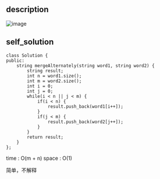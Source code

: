 ## description
![image](https://github.com/ethan686/leetcode/assets/73508499/3e61ce0d-86c9-4d93-b78f-f8a3617e90b8)
## self_solution
```
class Solution {
public:
    string mergeAlternately(string word1, string word2) {
        string result;
        int n = word1.size();
        int m = word2.size();
        int i = 0;
        int j = 0;
        while(i < n || j < m) {
            if(i < n) {
                result.push_back(word1[i++]);
            }
            if(j < m) {
                result.push_back(word2[j++]);
            }
        }
        return result;
    }
};
```
time : O(m + n)
space : O(1)

简单，不解释 
